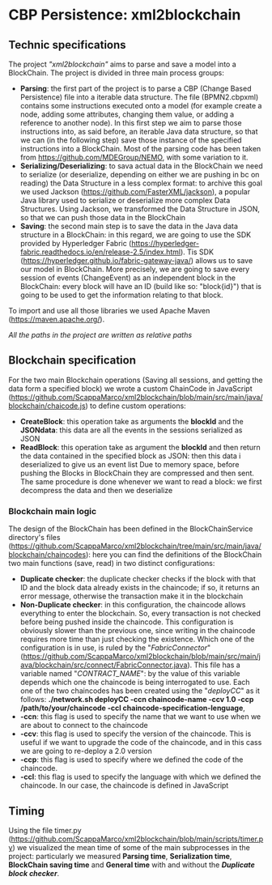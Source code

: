 # CBP Persistence: xml2blockchain
## Technic specifications
The project _"xml2blockchain"_ aims to parse and save a model into a BlockChain. The project is divided in three main process groups:
- **Parsing**: the first part of the project is to parse a CBP (Change Based Persistence) file into a iterable data structure. The file (BPMN2.cbpxml) contains some instructions executed onto a model (for example create a node, adding some attributes, changing them value, or adding a reference to another node). In this first step we aim to parse those instructions into, as said before, an iterable Java data structure, so that we can (in the following step) save those instance of the specified instructions into a BlockChain. Most of the parsing code has been taken from https://github.com/MDEGroup/NEMO, with some variation to it.
- **Serializing/Deserializing**: to sava actual data in the BlockChain we need to serialize (or deserialize, depending on either we are pushing in bc on reading) the Data Structure in a less complex format: to archive this goal we used Jackson (https://github.com/FasterXML/jackson), a popular Java library used to serialize or deserialize more complex Data Structures. Using Jackson, we transformed the Data Structure in JSON, so that we can push those data in the BlockChain
- **Saving**: the second main step is to save the data in the Java data structure in a BlockChain: in this regard, we are going to use the SDK provided by Hyperledger Fabric (https://hyperledger-fabric.readthedocs.io/en/release-2.5/index.html). Tis SDK (https://hyperledger.github.io/fabric-gateway-java/) allows us to save our model in BlockChain. More precisely, we are going to save every session of events (ChangeEvent) as an independent block in the BlockChain: every block will have an ID (build like so: "block{id}") that is going to be used to get the information relating to that block.

To import and use all those libraries we used Apache Maven (https://maven.apache.org/).

_All the paths in the project are written as relative paths_

## Blockchain specification
For the two main Blockchain operations (Saving all sessions, and getting the data form a specified block) we wrote a custom ChainCode in JavaScript (https://github.com/ScappaMarco/xml2blockchain/blob/main/src/main/java/blockchain/chaicode.js) to define custom operations:
- **CreateBlock**: this operation take as arguments the **blockId** and the **JSONdata**: this data are all the events in the sessions serialized as JSON
- **ReadBlock**: this operation take as argument the **blockId** and then return the data contained in the specified block as JSON: then this data i deserialized to give us an event list 
Due to memory space, before pushing the Blocks in BlockChain they are compressed and then sent. The same procedure is done whenever we want to read a block: we first decompress the data and then we deserialize

### Blockchain main logic
The design of the BlockChain has been defined in the BlockChainService directory's files (https://github.com/ScappaMarco/xml2blockchain/tree/main/src/main/java/blockchain/chaincodes): here you can find the definitions of the BlockChain two main functions (save, read) in two distinct configurations:
- **Duplicate checker**: the duplicate checker checks if the block with that ID and the block data already exists in the chaincode; if so, it returns an error message, otherwise the transaction make it in the blockchain
- **Non-Duplicate checker**: in this configuration, the chaincode allows everything to enter the blockchain. So, every transaction is not checked before being pushed inside the chaincode. This configuration is obviously slower than the previous one, since writing in the chaincode requires more time than just checking the existence.
Which one of the configuration is in use, is ruled by the "_FabricConnector_" (https://github.com/ScappaMarco/xml2blockchain/blob/main/src/main/java/blockchain/src/connect/FabricConnector.java). This file has a variable named "_CONTRACT_NAME_": by the value of this variable depends which one the chaincode is being interrogated to use.
Each one of the two chaincodes has been created using the "_deployCC_" as it follows: **./network.sh deployCC -ccn chaincode-name -ccv 1.0 -ccp /path/to/your/chaincode -ccl chaincode-specification-lenguage**,
- **-ccn**: this flag is used to specify the name that we want to use when we are about to connect to the chaincode
- **-ccv**: this flag is used to specify the version of the chaincode. This is useful if we want to upgrade the code of the chaincode, and in this cass we are going to re-deploy a 2.0 version
- **-ccp**: this flag is used to specify where we defined the code of the chaincode.
- **-ccl**: this flag is used to specify the language with which we defined the chaincode. In our case, the chaincode is defined in JavaScript

## Timing
Using the file timer.py (https://github.com/ScappaMarco/xml2blockchain/blob/main/scripts/timer.py) we visualized the mean time of some of the main subprocesses in the project: particularly we measured **Parsing time**, **Serialization time**, **BlockChain saving time** and **General time** with and without the **_Duplicate block checker_**.
